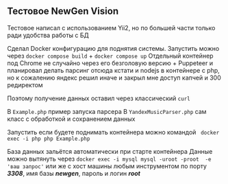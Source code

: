 Тестовое NewGen Vision
-

Тестовое написал с использованием Yii2, но по большей части только ради удобства работы с БД

Сделал Docker конфигурацию для поднятия системы. 
Запустить можно через ``docker compose build`` + ``docker compose up``
Отдельный контейнер под Chrome не случайно через его безголовую версию + Puppeteer и планировал делать парсинг отсюда кстати
и nodejs в контейнере с php, но к сожалению яндекс
решил иначе и закрыл мне доступ капчей и 300 редиректом 

Поэтому получение данных оставил через классический ``curl``

В ``Example.php`` пример запуска парсера
В ``YandexMusicParser.php`` сам класс с обработкой и сохранением данных

Запустить если будете поднимать контейнера можно командой ``` docker exec -i php php Example.php```

База данных зальётся автоматически при старте контейнера
Данные можно вытянуть через ``docker exec -i mysql mysql -uroot -proot  -e 'ваш запрос'`` или же с хост машины любым инструментом
по порту ***3308***, имя базы ***newgen***, пароль и логин ***root***